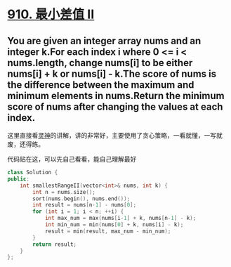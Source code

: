 # [910. 最小差值 II](https://leetcode.cn/problems/smallest-range-ii/description/?envType=daily-question&envId=2024-10-21)

## You are given an integer array nums and an integer k.For each index i where 0 <= i < nums.length, change nums[i] to be either nums[i] + k or nums[i] - k.The score of nums is the difference between the maximum and minimum elements in nums.Return the minimum score of nums after changing the values at each index.

这里直接看[灵神]()的讲解，讲的非常好，主要使用了贪心策略，一看就懂，一写就废，还得练。

代码贴在这，可以先自己看看，能自己理解最好
```cpp
class Solution {
public:
    int smallestRangeII(vector<int>& nums, int k) {
        int n = nums.size();
        sort(nums.begin(), nums.end());
        int result = nums[n-1] - nums[0];
        for (int i = 1; i < n; ++i) {
            int max_num = max(nums[i-1] + k, nums[n-1] - k);
            int min_num = min(nums[0] + k, nums[i] - k);
            result = min(result, max_num - min_num);
        }
        return result;
    }
};

```
